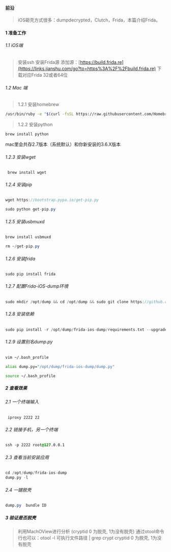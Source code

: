 #### 前沿

> iOS砸壳方式很多：dumpdecrypted，Clutch，Frida，本篇介绍Frida。

#### 1 准备工作

###### 1.1 iOS端

> 安装ssh
>  安装Frida源
>  添加源：[https://build.frida.re](https://links.jianshu.com/go?to=https%3A%2F%2Fbuild.frida.re)
>  下载对应Frida 32或者64位

###### 1.2 Mac 端

> 1.2.1 安装homebrew

```bash
/usr/bin/ruby -e "$(curl -fsSL https://raw.githubusercontent.com/Homebrew/install/master/install)"
```

> 1.2.2 安装python

```undefined
brew install python
```

mac里会共存2.7版本（系统默认）和你新安装的3.6.X版本

###### 1.2.3 安装wget

```undefined
 brew install wget
```

###### 1.2.4 安装pip

```csharp
wget https://bootstrap.pypa.io/get-pip.py

sudo python get-pip.py
```

###### 1.2.5 安装usbmuxd

```csharp
brew install usbmuxd

rm ~/get-pip.py
```

###### 1.2.6 安装frida

```undefined
sudo pip install frida
```

###### 1.2.7 配置Frida-iOS-dump环境

```swift
sudo mkdir /opt/dump && cd /opt/dump && sudo git clone https://github.com/AloneMonkey/frida-ios-dump
```

###### 1.2.8 安装依赖

```swift
sudo pip install -r /opt/dump/frida-ios-dump/requirements.txt --upgrade
```

###### 1.2.9 设置别名dump.py

```bash
vim ~/.bash_profile   

alias dump.py="/opt/dump/frida-ios-dump/dump.py"

source ~/.bash_profile
```

##### 2 查看效果

###### 2.1 一个终端输入

```undefined
 iproxy 2222 22
```

###### 2.2 链接手机，另一个终端

```css
ssh -p 2222 root@127.0.0.1
```

###### 2.3 查看当前安装应用

```swift
cd /opt/dump/frida-ios-dump
dump.py -l
```

###### 2.4 一键脱壳

```css
dump.py  bundle ID
```

##### 3 验证是否脱壳

> 利用MachOView进行分析 (cryptid 0 为脱壳, 1为没有脱壳)
>  通过otool命令行也可以：otool -l 可执行文件路径 | grep crypt
>  cryptid 0 为脱壳, 1为没有脱壳